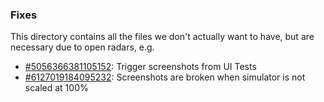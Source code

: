### Fixes

This directory contains all the files we don't actually want to have, but are necessary due to open radars, e.g.
- [#5056366381105152](https://openradar.appspot.com/radar?id=5056366381105152): Trigger screenshots from UI Tests
- [#6127019184095232](https://openradar.appspot.com/radar?id=6127019184095232): Screenshots are broken when simulator is not scaled at 100%
